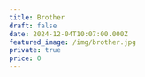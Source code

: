 ```yaml
---
title: Brother
draft: false
date: 2024-12-04T10:07:00.000Z
featured_image: /img/brother.jpg
private: true
price: 0
---
```

